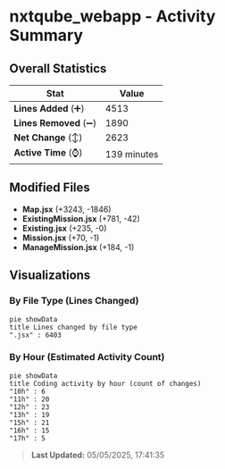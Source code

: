 # nxtqube_webapp - Activity Summary 

## Overall Statistics

| Stat                   | Value                                                             |
| ---------------------- | ----------------------------------------------------------------- |
| **Lines Added** (➕)   | 4513                                          |
| **Lines Removed** (➖) | 1890                                        |
| **Net Change** (↕)    | 2623                |
| **Active Time** (⌚)   | 139 minutes |


## Modified Files
- **Map.jsx** (+3243, -1846)
- **ExistingMission.jsx** (+781, -42)
- **Existing.jsx** (+235, -0)
- **Mission.jsx** (+70, -1)
- **ManageMission.jsx** (+184, -1)

## Visualizations

### By File Type (Lines Changed)

```mermaid
pie showData
title Lines changed by file type
".jsx" : 6403
```

### By Hour (Estimated Activity Count)

```mermaid
pie showData
title Coding activity by hour (count of changes)
"10h" : 6
"11h" : 20
"12h" : 23
"13h" : 19
"15h" : 21
"16h" : 15
"17h" : 5
```


> **Last Updated:** 05/05/2025, 17:41:35